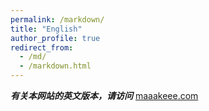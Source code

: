 ```yaml
---
permalink: /markdown/
title: "English"
author_profile: true
redirect_from: 
  - /md/
  - /markdown.html
---
```


***有关本网站的英文版本，请访问*** [maaakeee.com](https://maaakeee.com//)
